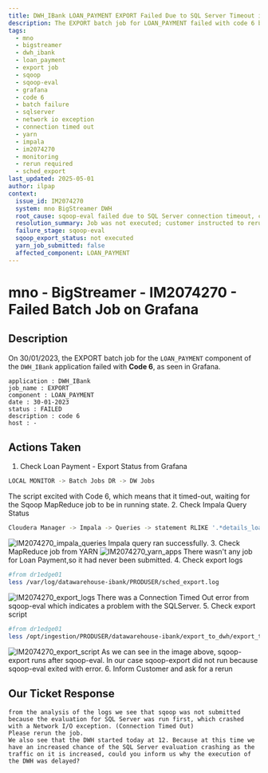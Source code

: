 ```yaml
---
title: DWH_IBank LOAN_PAYMENT EXPORT Failed Due to SQL Server Timeout in Sqoop Eval
description: The EXPORT batch job for LOAN_PAYMENT failed with code 6 because the `sqoop-eval` step timed out while connecting to SQL Server, preventing the export from starting; no MapReduce job was submitted.
tags:
  - mno
  - bigstreamer
  - dwh_ibank
  - loan_payment
  - export job
  - sqoop
  - sqoop-eval
  - grafana
  - code 6
  - batch failure
  - sqlserver
  - network io exception
  - connection timed out
  - yarn
  - impala
  - im2074270
  - monitoring
  - rerun required
  - sched_export
last_updated: 2025-05-01
author: ilpap
context:
  issue_id: IM2074270
  system: mno BigStreamer DWH
  root_cause: sqoop-eval failed due to SQL Server connection timeout, causing the batch job to exit with code 6 before export could be launched
  resolution_summary: Job was not executed; customer instructed to rerun after confirming SQL Server availability
  failure_stage: sqoop-eval
  sqoop_export_status: not executed
  yarn_job_submitted: false
  affected_component: LOAN_PAYMENT
---
```

# mno - BigStreamer - IM2074270 - Failed Batch Job on Grafana
## Description
On 30/01/2023, the EXPORT batch job for the `LOAN_PAYMENT` component of the `DWH_IBank` application failed with **Code 6**, as seen in Grafana.
```
application : DWH_IBank
job_name : EXPORT
component : LOAN_PAYMENT
date : 30-01-2023
status : FAILED
description : code 6
host : -
```
## Actions Taken
1. Check Loan Payment - Export Status from Grafana
```bash
LOCAL MONITOR -> Batch Jobs DR -> DW Jobs
```
The script excited with Code 6, which means that it timed-out, waiting for the Sqoop MapReduce job to be in running state.
2. Check Impala Query Status
```bash
Cloudera Manager -> Impala -> Queries -> statement RLIKE '.*details_loan_payment.*' -> Search
```
![IM2074270_impala_queries](.media/IM2074270_impala_queries.png)
Impala query ran successfully.
3. Check MapReduce job from YARN
![IM2074270_yarn_apps](.media/IM2074270_yarn_apps.png)
There wasn't any job for Loan Payment,so it had never been submitted.
4. Check export logs
```bash
#from dr1edge01
less /var/log/datawarehouse-ibank/PRODUSER/sched_export.log
```
![IM2074270_export_logs](.media/IM2074270_export_logs.png)
There was a Connection Timed Out error from sqoop-eval which indicates a problem with the SQLServer.
5. Check export script
```bash
#from dr1edge01
less /opt/ingestion/PRODUSER/datawarehouse-ibank/export_to_dwh/export_to_dwh.sh
```
![IM2074270_export_script](.media/IM2074270_export_script.png)
As we can see in the image above, sqoop-export runs after sqoop-eval. In our case sqoop-export did not run because sqoop-eval exited with error.
6. Inform Customer and ask for a rerun
## Our Ticket Response
```
from the analysis of the logs we see that sqoop was not submitted because the evaluation for SQL Server was run first, which crashed with a Network I/O exception. (Connection Timed Out)
Please rerun the job.
We also see that the DWH started today at 12. Because at this time we have an increased chance of the SQL Server evaluation crashing as the traffic on it is increased, could you inform us why the execution of the DWH was delayed?
```